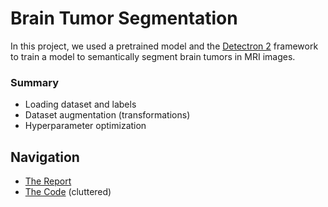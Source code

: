 # Brain Tumor Segmentation
In this project, we used a pretrained model and the [Detectron 2](https://github.com/facebookresearch/detectron2) 
framework to train a model to semantically segment brain tumors in MRI images.

### Summary
- Loading dataset and labels
- Dataset augmentation (transformations)
- Hyperparameter optimization

## Navigation
- [The Report](brain-tumor-segmentation-report.pdf)
- [The Code](brain-tumor-segmentation.ipynb) (cluttered)
